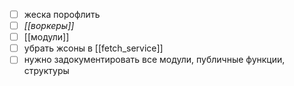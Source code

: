 - [ ] жеска порофлить
- [ ] *[[воркеры]]*
- [ ] [[модули]]
- [ ] убрать жсоны в [[fetch_service]]
- [ ] нужно задокументировать все модули, публичные функции, структуры 
